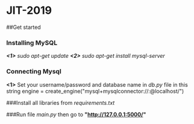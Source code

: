 # JIT-2019

##Get started

### Installing MySQL

*__<1>__ sudo apt-get update*
*__<2>__ sudo apt-get install mysql-server*

### Connecting Mysql

__<1>__ Set your username/password and database name in *db.py* file in this string
        engine = create_engine("mysql+mysqlconnector://<username>:<password>@localhost/<database name>")

###Install all libraries from *requirements.txt*

###Run file *main.py* then go to __"http://127.0.0.1:5000/"__
